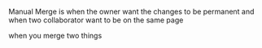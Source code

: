 Manual Merge is when the owner want the changes to be permanent and when two collaborator want to be on the same page

when you merge two things